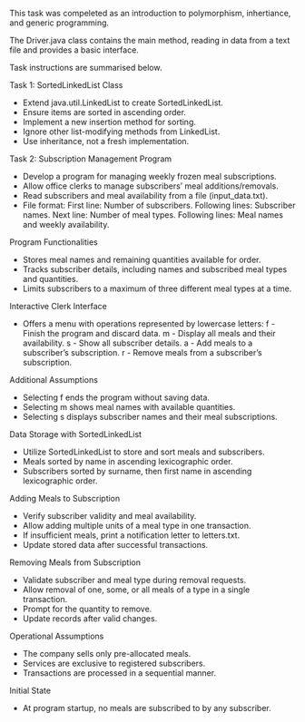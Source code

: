 This task was compeleted as an introduction to polymorphism, inhertiance, and generic programming. 

The Driver.java class contains the main method, reading in data from a text file and provides a basic interface. 

Task instructions are summarised below. 

Task 1: SortedLinkedList<E> Class
- Extend java.util.LinkedList<E> to create SortedLinkedList<E>.
- Ensure items are sorted in ascending order.
- Implement a new insertion method for sorting.
- Ignore other list-modifying methods from LinkedList<E>.
- Use inheritance, not a fresh implementation.

Task 2: Subscription Management Program
- Develop a program for managing weekly frozen meal subscriptions.
- Allow office clerks to manage subscribers’ meal additions/removals.
- Read subscribers and meal availability from a file (input_data.txt).
- File format:
  	First line: Number of subscribers.
  	Following lines: Subscriber names.
  	Next line: Number of meal types.
  	Following lines: Meal names and weekly availability.

Program Functionalities
- Stores meal names and remaining quantities available for order.
- Tracks subscriber details, including names and subscribed meal types and quantities.
- Limits subscribers to a maximum of three different meal types at a time.

Interactive Clerk Interface
- Offers a menu with operations represented by lowercase letters:
	f - Finish the program and discard data.
	m - Display all meals and their availability.
	s - Show all subscriber details.
	a - Add meals to a subscriber’s subscription.
	r - Remove meals from a subscriber’s subscription.

Additional Assumptions
- Selecting f ends the program without saving data.
- Selecting m shows meal names with available quantities.
- Selecting s displays subscriber names and their meal subscriptions.

Data Storage with SortedLinkedList<E>
- Utilize SortedLinkedList<E> to store and sort meals and subscribers.
- Meals sorted by name in ascending lexicographic order.
- Subscribers sorted by surname, then first name in ascending lexicographic order.

Adding Meals to Subscription
- Verify subscriber validity and meal availability.
- Allow adding multiple units of a meal type in one transaction.
- If insufficient meals, print a notification letter to letters.txt.
- Update stored data after successful transactions.

Removing Meals from Subscription
- Validate subscriber and meal type during removal requests.
- Allow removal of one, some, or all meals of a type in a single transaction.
- Prompt for the quantity to remove.
- Update records after valid changes.

Operational Assumptions
- The company sells only pre-allocated meals.
- Services are exclusive to registered subscribers.
- Transactions are processed in a sequential manner.

Initial State
- At program startup, no meals are subscribed to by any subscriber.
